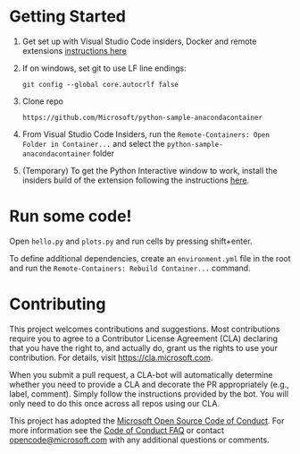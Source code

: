# Getting Started

1. Get set up with Visual Studio Code insiders, Docker and remote extensions [instructions here](https://vscode-docs-remote.azurewebsites.net/docs/remote/remote-overview#_getting-started)

1. If on windows, set git to use LF line endings: 
    ```
    git config --global core.autocrlf false
    ```
1. Clone repo 
    ```
    https://github.com/Microsoft/python-sample-anacondacontainer
    ```
1. From Visual Studio Code Insiders, run the ```Remote-Containers: Open Folder in Container...``` and select the ```python-sample-anacondacontainer``` folder

1. (Temporary) To get the Python Interactive window to work, install the insiders build of the extension following the instructions [here](https://github.com/Microsoft/vscode-python/blob/master/CONTRIBUTING.md#development-build). 

# Run some code!

Open ```hello.py``` and ```plots.py``` and run cells by pressing shift+enter.

To define additional dependencies, create an ```environment.yml``` file in the root and run the ```Remote-Containers: Rebuild Container...``` command.

# Contributing

This project welcomes contributions and suggestions.  Most contributions require you to agree to a
Contributor License Agreement (CLA) declaring that you have the right to, and actually do, grant us
the rights to use your contribution. For details, visit https://cla.microsoft.com.

When you submit a pull request, a CLA-bot will automatically determine whether you need to provide
a CLA and decorate the PR appropriately (e.g., label, comment). Simply follow the instructions
provided by the bot. You will only need to do this once across all repos using our CLA.

This project has adopted the [Microsoft Open Source Code of Conduct](https://opensource.microsoft.com/codeofconduct/).
For more information see the [Code of Conduct FAQ](https://opensource.microsoft.com/codeofconduct/faq/) or
contact [opencode@microsoft.com](mailto:opencode@microsoft.com) with any additional questions or comments.
